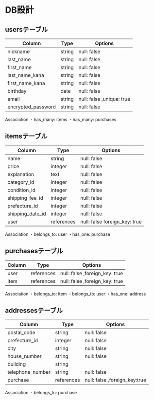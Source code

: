 # DB設計

## usersテーブル

| Column            | Type   |  Options                 |
| ------------------|--------|--------------------------|
| nickname          | string | null: false              |
| last_name         | string | null: false              |
| first_name        | string | null: false              |
| last_name_kana    | string | null: false              |
| first_name_kana   | string | null: false              |
| birthday          | date   | null: false              |
| email             | string | null: false ,unique: true|
| encrypted_password| string | null: false              |

Association
・has_many: items
・has_many: purchases


## itemsテーブル

| Column          | Type      |  Options                     |
| ----------------|-----------|------------------------------|     
| name            | string    | null: false                  |
| price           | integer   | null: false                  |
| explanation     | text      | null: false                  |
| category_id     | integer   | null: false                  |
| condition_id    | integer   | null: false                  |
| shipping_fee_id | integer   | null: false                  |
| prefecture_id   | integer   | null: false                  |
| shipping_date_id| integer   | null: false                  |    
| user            | references| null: false foreign_key: true|    

Association
・belongs_to: user
・has_one: purchase

## purchasesテーブル

| Column       |    Type    |         Options                |
| -------------|------------|--------------------------------|
| user         | references | null: false  ,foreign_key: true|
| item         | references | null: false  ,foreign_key: true|

Association
・belongs_to: item
・belongs_to: user
・has_one: address

## addressesテーブル

| Column          | Type       |  Options                      |
| ----------------|------------|-------------------------------|
| postal_code     | string     | null: false                   |
| prefecture_id   | integer    | null: false                   |
| city            | string     | null: false                   |
| house_number    | string     | null: false                   |
| building        | string     |                               |
| telephone_number| string     | null: false                   |
| purchase        | references | null: false  ,foreign_key:true|
    
Association
・belongs_to: purchase

